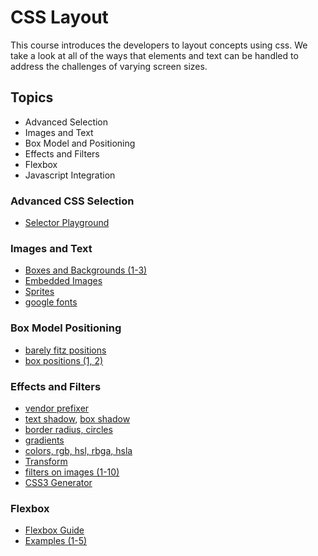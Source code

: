 CSS Layout
=============================
This course introduces the developers to layout concepts using css. We take a look at all of the ways that elements and 
text can be handled to address the challenges of varying screen sizes.

Topics
------
* Advanced Selection
* Images and Text
* Box Model and Positioning
* Effects and Filters
* Flexbox
* Javascript Integration

### Advanced CSS Selection

* [Selector Playground](http://jsbin.com/movuku/1/edit?html,css,output)

### Images and Text

* [Boxes and Backgrounds (1-3)](http://jsbin.com/fisufe/1/edit?css,output)
* [Embedded Images](http://jsbin.com/jevise/1/edit?css,output)
* [Sprites](http://jsbin.com/kerafu/1/edit?css,output)
* [google fonts](https://www.google.com/fonts)

### Box Model Positioning

* [barely fitz positions](http://www.barelyfitz.com/screencast/html-training/css/positioning/)
* [box positions (1, 2)](http://jsbin.com/tilarag/1/edit?html,css,output)


### Effects and Filters

* [vendor prefixer](http://pleeease.io/play/)
* [text shadow](http://jsbin.com/eboniki/1/edit?css,output), [box shadow](http://jsbin.com/Ulihaba/1/edit?css,output)
* [border radius, circles](http://jsbin.com/obekipa/1/edit?html,css,output)
* [gradients](http://jsbin.com/axahefo/1/edit?css,output)
* [colors, rgb, hsl, rbga, hsla](http://jsbin.com/otajix/1/edit?html,css,output)
* [Transform](http://jsbin.com/woluxa/1/edit?css,output)
* [filters on images (1-10)](http://jsbin.com/eGAlIdi/5/edit?html,css,output)
* [CSS3 Generator](http://css3generator.com/) 

### Flexbox

* [Flexbox Guide](https://css-tricks.com/snippets/css/a-guide-to-flexbox/)
* [Examples (1-5)](http://jsbin.com/rivawa/5/edit?html,css,output)
